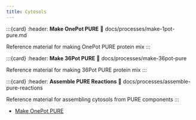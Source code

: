 ```yaml
---
title: Cytosols
---
```


:::{card} 
:header: **Make OnePot PURE** 
:link: docs/processes/make-1pot-pure.md

Reference material for making OnePot PURE protein mix
:::

:::{card} 
:header: **Make 36Pot PURE** 
:link: docs/processes/make-36pot-pure

Reference material for making 36Pot PURE protein mix
:::

:::{card} 
:header: **Assemble PURE Reactions** 
:link: docs/processes/assemble-pure-reactions

Reference material for assembling cytosols from PURE components
:::

- [Make OnePot PURE](./make-1pot-pure)

<!-- docs/guides/getting-started.md -->